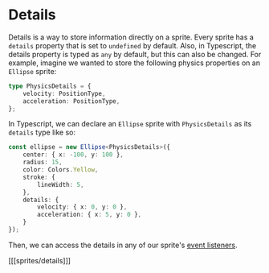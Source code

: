 # Details

Details is a way to store information directly on a sprite. Every sprite has a `details` property that is set to `undefined` by default. Also, in Typescript, the details property is typed as `any` by default, but this can also be changed. For example, imagine we wanted to store the following physics properties on an `Ellipse` sprite:

~~~ts
type PhysicsDetails = {
    velocity: PositionType,
    acceleration: PositionType,
};
~~~

In Typescript, we can declare an `Ellipse` sprite with `PhysicsDetails` as its `details` type like so:

~~~ts
const ellipse = new Ellipse<PhysicsDetails>({
    center: { x: -100, y: 100 },
    radius: 15,
    color: Colors.Yellow,
    stroke: {
        lineWidth: 5,
    },
    details: {
        velocity: { x: 0, y: 0 },
        acceleration: { x: 5, y: 0 },
    }
});
~~~

Then, we can access the details in any of our sprite's [event listeners](sprite/event-listeners).

[[[sprites/details]]]

